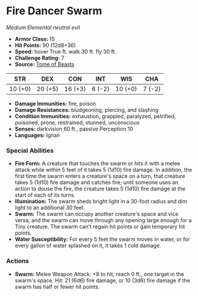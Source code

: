 # Fire Dancer Swarm

*Medium* *Elemental* *neutral evil*

- **Armor Class:** 15
- **Hit Points:** 90 (12d8+36)
- **Speed:** hover True ft. walk 30 ft. fly 30 ft.
- **Challenge Rating:** 7
- **Source:** [Tome of Beasts](https://koboldpress.com/kpstore/product/tome-of-beasts-for-5th-edition-print/)

| STR | DEX | CON | INT | WIS | CHA |
| --- | --- | --- | --- | --- | --- |
| 10 (+0) | 20 (+5) | 16 (+3) | 6 (-2) | 10 (+0) | 7 (-2) |

- **Damage Immunities:** fire, poison
- **Damage Resistances:** bludgeoning, piercing, and slashing
- **Condition Immunities:** exhaustion, grappled, paralyzed, petrified, poisoned, prone, restrained, stunned, unconscious
- **Senses:** darkvision 60 ft., passive Perception 10
- **Languages:** Ignan
### Special Abilities
- **Fire Form:** A creature that touches the swarm or hits it with a melee attack while within 5 feet of it takes 5 (1d10) fire damage. In addition, the first time the swarm enters a creature's space on a turn, that creature takes 5 (1d10) fire damage and catches fire; until someone uses an action to douse the fire, the creature takes 5 (1d10) fire damage at the start of each of its turns.
- **Illumination:** The swarm sheds bright light in a 30-foot radius and dim light to an additional 30 feet.
- **Swarm:** The swarm can occupy another creature's space and vice versa, and the swarm can move through any opening large enough for a Tiny creature. The swarm can't regain hit points or gain temporary hit points.
- **Water Susceptibility:** For every 5 feet the swarm moves in water, or for every gallon of water splashed on it, it takes 1 cold damage.
### Actions
- **Swarm:** Melee Weapon Attack: +8 to hit, reach 0 ft., one target in the swarm's space. Hit: 21 (6d6) fire damage, or 10 (3d6) fire damage if the swarm has half or fewer hit points.
